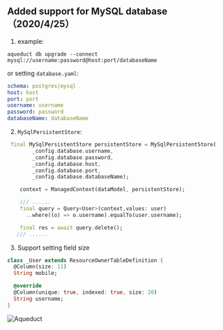 ##  Added support for MySQL database （2020/4/25）

1. example:

``` shell
aqueduct db upgrade --connect mysql://username:password@host:port/databaseName
```

 or setting `database.yaml`:

 ``` yaml
 schema: postgres|mysql
 host: host
 port: port
 username: username
 password: password
 databaseName: databaseName
 ```

2.  `MySqlPersistentStore`:

``` dart
 final MySqlPersistentStore persistentStore = MySqlPersistentStore(
        _config.database.username,
        _config.database.password,
        _config.database.host,
        _config.database.port,
        _config.database.databaseName);

    context = ManagedContext(dataModel, persistentStore);

    /// ......
    final query = Query<User>(context,values: user)
      ..where((o) => o.username).equalTo(user.username);

    final res = await query.delete();
   /// ......
```
3. Support setting field size

``` dart
class _User extends ResourceOwnerTableDefinition {
  @Column(size: 11)
  String mobile;

  @override
  @Column(unique: true, indexed: true, size: 20)
  String username;
}

```



![Aqueduct](https://s3.amazonaws.com/aqueduct-collateral/aqueduct.png)


